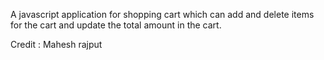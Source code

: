 A javascript application for shopping cart which can add and delete items for the cart and update the total amount in the cart.

Credit : Mahesh rajput


